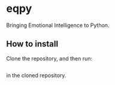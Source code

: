 eqpy
====
Bringing Emotional Intelligence to Python.

How to install
--------------
 
Clone the repository, and then run:
``` pip install -e .
```
in the cloned repository.

